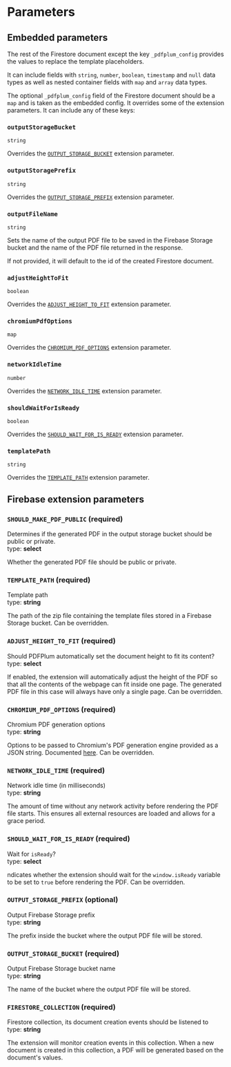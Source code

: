 # Parameters

## Embedded parameters

The rest of the Firestore document except the key `_pdfplum_config` provides the values to replace the template placeholders.

It can include fields with `string`, `number`, `boolean`, `timestamp` and `null` data types as well as nested container fields with `map` and `array` data types.

The optional `_pdfplum_config` field of the Firestore document should be a `map` and is taken as the embedded config. It overrides some of the extension parameters. It can include any of these keys:

### `outputStorageBucket`

`string`

Overrides the [`OUTPUT_STORAGE_BUCKET`](https://github.com/pdfplum/pdfplum/tree/main/firestore-pdf-generator/PARAMETERS.md#outputstoragebucket-required) extension parameter.

### `outputStoragePrefix`

`string`

Overrides the [`OUTPUT_STORAGE_PREFIX`](https://github.com/pdfplum/pdfplum/tree/main/firestore-pdf-generator/PARAMETERS.md#outputstorageprefix-optional) extension parameter.

### `outputFileName`

`string`

Sets the name of the output PDF file to be saved in the Firebase Storage bucket and the name of the PDF file returned in the response.

If not provided, it will default to the id of the created Firestore document.

### `adjustHeightToFit`

`boolean`

Overrides the [`ADJUST_HEIGHT_TO_FIT`](https://github.com/pdfplum/pdfplum/tree/main/firestore-pdf-generator/PARAMETERS.md#adjustheighttofit-required) extension parameter.

### `chromiumPdfOptions`

`map`

Overrides the [`CHROMIUM_PDF_OPTIONS`](https://github.com/pdfplum/pdfplum/tree/main/firestore-pdf-generator/PARAMETERS.md#chromiumpdfoptions-optional) extension parameter.

### `networkIdleTime`

`number`

Overrides the [`NETWORK_IDLE_TIME`](https://github.com/pdfplum/pdfplum/tree/main/firestore-pdf-generator/PARAMETERS.md#networkidletime-required) extension parameter.

### `shouldWaitForIsReady`

`boolean`

Overrides the [`SHOULD_WAIT_FOR_IS_READY`](https://github.com/pdfplum/pdfplum/tree/main/firestore-pdf-generator/PARAMETERS.md#shouldwaitforisready-required) extension parameter.

### `templatePath`

`string`

Overrides the [`TEMPLATE_PATH`](https://github.com/pdfplum/pdfplum/tree/main/firestore-pdf-generator/PARAMETERS.md#templatepath-required) extension parameter.

## Firebase extension parameters

### `SHOULD_MAKE_PDF_PUBLIC` (required)

Determines if the generated PDF in the output storage bucket should be public or private.<br/>
type: **select**

Whether the generated PDF file should be public or private.

### `TEMPLATE_PATH` (required)

Template path<br/>
type: **string**

The path of the zip file containing the template files stored in a Firebase Storage bucket. Can be overridden.

### `ADJUST_HEIGHT_TO_FIT` (required)

Should PDFPlum automatically set the document height to fit its content?<br/>
type: **select**

If enabled, the extension will automatically adjust the height of the PDF so that all the contents of the webpage can fit inside one page. The generated PDF file in this case will always have only a single page. Can be overridden.

### `CHROMIUM_PDF_OPTIONS` (required)

Chromium PDF generation options<br/>
type: **string**

Options to be passed to Chromium's PDF generation engine provided as a JSON string. Documented [here](https://www.puppeteersharp.com/api/PuppeteerSharp.PdfOptions.html). Can be overridden.

### `NETWORK_IDLE_TIME` (required)

Network idle time (in milliseconds)<br/>
type: **string**

The amount of time without any network activity before rendering the PDF file starts. This ensures all external resources are loaded and allows for a grace period.

### `SHOULD_WAIT_FOR_IS_READY` (required)

Wait for `isReady`?<br/>
type: **select**

ndicates whether the extension should wait for the `window.isReady` variable to be set to `true` before rendering the PDF. Can be overridden.

### `OUTPUT_STORAGE_PREFIX` (optional)

Output Firebase Storage prefix<br/>
type: **string**

The prefix inside the bucket where the output PDF file will be stored.

### `OUTPUT_STORAGE_BUCKET` (required)

Output Firebase Storage bucket name<br/>
type: **string**

The name of the bucket where the output PDF file will be stored.

### `FIRESTORE_COLLECTION` (required)

Firestore collection, its document creation events should be listened to<br/>
type: **string**

The extension will monitor creation events in this collection. When a new document is created in this collection, a PDF will be generated based on the document's values.
